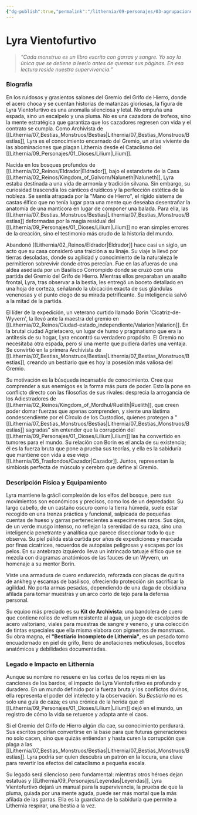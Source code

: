 ```yaml
---
{"dg-publish":true,"permalink":"/lithernia/09-personajes/03-agrupaciones/el-gremio-del-grifo-de-hierro/lyra-vientofurtivo/","tags":["lithernia","personajes","Gremio","elfos","archivistas"]}
---
```


# Lyra Vientofurtivo

> *“Cada monstruo es un libro escrito con garras y sangre. Yo soy la única que se detiene a leerlo antes de quemar sus páginas. En esa lectura reside nuestra supervivencia.”*

### Biografía

En los ruidosos y grasientos salones del Gremio del Grifo de Hierro, donde el acero choca y se cuentan historias de matanzas gloriosas, la figura de Lyra Vientofurtivo es una anomalía silenciosa y letal. No empuña una espada, sino un escalpelo y una pluma. No es una cazadora de trofeos, sino la mente estratégica que garantiza que los cazadores regresen con vida y el contrato se cumpla. Como Archivista de [[Lithernia/07_Bestias_Monstruos/Bestias\|Lithernia/07_Bestias_Monstruos/Bestias]], Lyra es el conocimiento encarnado del Gremio, un atlas viviente de las abominaciones que plagan Lithernia desde el Cataclismo del [[Lithernia/09_Personajes/01_Dioses/Lilium\|Lilium]].

Nacida en los bosques profundos de [[Lithernia/02_Reinos/Eldrador\|Eldrador]], bajo el estandarte de la Casa [[Lithernia/02_Reinos/Kingdom_of_Galvorn/Naluneth\|Naluneth]], Lyra estaba destinada a una vida de armonía y tradición silvana. Sin embargo, su curiosidad trascendía los cánticos druídicos y la perfección estética de la nobleza. Se sentía atrapada por la "Mano de Hierro", el rígido sistema de castas élfico que no tenía lugar para una mente que deseaba desentrañar la anatomía de una mantícora en lugar de componer una balada. Para ella, las [[Lithernia/07_Bestias_Monstruos/Bestias\|Lithernia/07_Bestias_Monstruos/Bestias]] deformadas por la magia residual del [[Lithernia/09_Personajes/01_Dioses/Lilium\|Lilium]] no eran simples errores de la creación, sino el testimonio más crudo de la historia del mundo.

Abandonó [[Lithernia/02_Reinos/Eldrador\|Eldrador]] hace casi un siglo, un acto que su casa consideró una traición a su linaje. Su viaje la llevó por tierras desoladas, donde su agilidad y conocimiento de la naturaleza le permitieron sobrevivir donde otros perecían. Fue en las afueras de una aldea asediada por un Basilisco Corrompido donde se cruzó con una partida del Gremio del Grifo de Hierro. Mientras ellos preparaban un asalto frontal, Lyra, tras observar a la bestia, les entregó un boceto detallado en una hoja de corteza, señalando la ubicación exacta de sus glándulas venenosas y el punto ciego de su mirada petrificante. Su inteligencia salvó a la mitad de la partida.

El líder de la expedición, un veterano curtido llamado Borin 'Cicatriz-de-Wyvern', la llevó ante la maestra del gremio en [[Lithernia/02_Reinos/Ciudad-estado_independiente/Valarion\|Valarion]]. En la brutal ciudad Agrietacero, un lugar de humo y pragmatismo que era la antítesis de su hogar, Lyra encontró su verdadero propósito. El Gremio no necesitaba otra espada, pero sí una mente que pudiera darles una ventaja. Se convirtió en la primera Archivista de [[Lithernia/07_Bestias_Monstruos/Bestias\|Lithernia/07_Bestias_Monstruos/Bestias]], creando un bestiario que es hoy la posesión más valiosa del Gremio.

Su motivación es la búsqueda incansable de conocimiento. Cree que comprender a sus enemigos es la forma más pura de poder. Esto la pone en conflicto directo con las filosofías de sus rivales: desprecia la arrogancia de los Adiestradores de [[Lithernia/02_Reinos/Kingdom_of_Mordhul/Ruelith\|Ruelith]], que creen poder domar fuerzas que apenas comprenden, y siente una lástima condescendiente por el Círculo de los Custodios, quienes protegen a "[[Lithernia/07_Bestias_Monstruos/Bestias\|Lithernia/07_Bestias_Monstruos/Bestias]] sagradas" sin entender que la corrupción del [[Lithernia/09_Personajes/01_Dioses/Lilium\|Lilium]] las ha convertido en tumores para el mundo. Su relación con Borin es el ancla de su existencia; él es la fuerza bruta que pone a prueba sus teorías, y ella es la sabiduría que mantiene con vida a ese viejo [[Lithernia/05_Trasfondos/Cazador\|Cazador]]. Juntos, representan la simbiosis perfecta de músculo y cerebro que define al Gremio.

### Descripción Física y Equipamiento

Lyra mantiene la grácil complexión de los elfos del bosque, pero sus movimientos son económicos y precisos, como los de un depredador. Su largo cabello, de un castaño oscuro como la tierra húmeda, suele estar recogido en una trenza práctica y funcional, salpicada de pequeñas cuentas de hueso y garras pertenecientes a especímenes raros. Sus ojos, de un verde musgo intenso, no reflejan la serenidad de su raza, sino una inteligencia penetrante y analítica que parece diseccionar todo lo que observa. Su piel pálida está curtida por años de expediciones y marcada por finas cicatrices, recuerdos de autopsias peligrosas y escapes por los pelos. En su antebrazo izquierdo lleva un intrincado tatuaje élfico que se mezcla con diagramas anatómicos de las fauces de un Wyvern, un homenaje a su mentor Borin.

Viste una armadura de cuero endurecido, reforzada con placas de quitina de ankheg y escamas de basilisco, ofreciendo protección sin sacrificar la agilidad. No porta armas pesadas, dependiendo de una daga de obsidiana afilada para tomar muestras y un arco corto de tejo para la defensa personal.

Su equipo más preciado es su **Kit de Archivista**: una bandolera de cuero que contiene rollos de vellum resistente al agua, un juego de escalpelos de acero valtoriano, viales para muestras de sangre y veneno, y una colección de tintas especiales que ella misma elabora con pigmentos de monstruos. Su obra magna, el **"Bestiario Incompleto de Lithernia"**, es un pesado tomo encuadernado en piel de grifo, lleno de anotaciones meticulosas, bocetos anatómicos y debilidades documentadas.

### Legado e Impacto en Lithernia

Aunque su nombre no resuene en las cortes de los reyes ni en las canciones de los bardos, el impacto de Lyra Vientofurtivo es profundo y duradero. En un mundo definido por la fuerza bruta y los conflictos divinos, ella representa el poder del intelecto y la observación. Su *Bestiario* no es solo una guía de caza; es una crónica de la herida que el [[Lithernia/09_Personajes/01_Dioses/Lilium\|Lilium]] dejó en el mundo, un registro de cómo la vida se retuerce y adapta ante el caos.

Si el Gremio del Grifo de Hierro algún día cae, su conocimiento perdurará. Sus escritos podrían convertirse en la base para que futuras generaciones no solo cacen, sino que quizás entiendan y hasta curen la corrupción que plaga a las [[Lithernia/07_Bestias_Monstruos/Bestias\|Lithernia/07_Bestias_Monstruos/Bestias]]. Lyra podría ser quien descubra un patrón en la locura, una clave para revertir los efectos del cataclismo a pequeña escala.

Su legado será silencioso pero fundamental: mientras otros héroes dejan estatuas y [[Lithernia/09_Personajes/Leyendas\|Leyendas]], Lyra Vientofurtivo dejará un manual para la supervivencia, la prueba de que la pluma, guiada por una mente aguda, puede ser más mortal que la más afilada de las garras. Ella es la guardiana de la sabiduría que permite a Lithernia respirar, una bestia a la vez.
